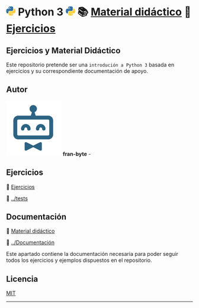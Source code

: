 # <img src="mdArchives/py.png"/> Python 3 <img src="mdArchives/py.png"/>  :books: [Material didáctico](/documentation/indice.md) :pencil: [Ejercicios](/tests/indicetests.md)


## Ejercicios y Material Didáctico


Este repositorio pretende ser una `introdución a Python 3` basada en ejercicios y su correspondiente documentación de apoyo.
## Autor ️
<img src="mdArchives/logo.png"/> **fran-byte** -

## Ejercicios
:book: [Ejercicios](/tests/indicetests.md)

:open_file_folder: [../tests](../tests)
## Documentación
:book: [Material didáctico](/documentation/indice.md)

:open_file_folder: [../Documentación](../documentation)

Este apartado contiene la documentación necesaria para poder seguir todos los ejercicios y ejemplos dispuestos en el repositorio.
## Licencia
[MIT](https://choosealicense.com/licenses/mit/)

---
